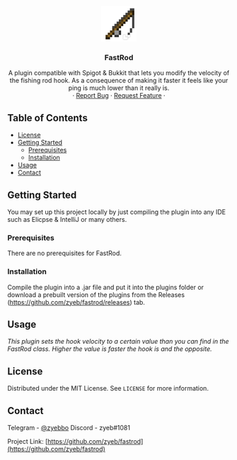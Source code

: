 <!-- PROJECT LOGO -->
<br />
<p align="center">
  <a href="https://github.com/zyeb/fastrod">
    <img src="logo.png" alt="Logo" width="80" height="80">
  </a>

  <h3 align="center">FastRod</h3>

  <p align="center">
    A plugin compatible with Spigot & Bukkit that lets you modify the velocity of the fishing rod hook. As a consequence of making it faster it feels like your ping is much lower than it really is.
    <br />
    ·
    <a href="https://github.com/zyeb/fastrod/issues">Report Bug</a>
    ·
    <a href="https://github.com/zyeb/fastrod/issues">Request Feature</a>
    ·
  </p>
</p>

<!-- TABLE OF CONTENTS -->
## Table of Contents

* [License](#license)
* [Getting Started](#getting-started)
  * [Prerequisites](#prerequisites)
  * [Installation](#installation)
* [Usage](#usage)
* [Contact](#contact)


<!-- GETTING STARTED -->
## Getting Started

You may set up this project locally by just compiling the plugin into any IDE such as Elicpse & IntelliJ or many others.

### Prerequisites

There are no prerequisites for FastRod.

### Installation

Compile the plugin into a .jar file and put it into the plugins folder or download a prebuilt version of the plugins from the Releases (https://github.com/zyeb/fastrod/releases) tab.

<!-- USAGE EXAMPLES -->
## Usage

_This plugin sets the hook velocity to a certain value than you can find in the FastRod class. Higher the value is faster the hook is and the opposite._

<!-- LICENSE -->
## License

Distributed under the MIT License. See `LICENSE` for more information.

<!-- CONTACT -->
## Contact

Telegram - [@zyebbo](https://t.me/zyebbo)
Discord - zyeb#1081

Project Link: [https://github.com/zyeb/fastrod](https://github.com/zyeb/fastrod)
